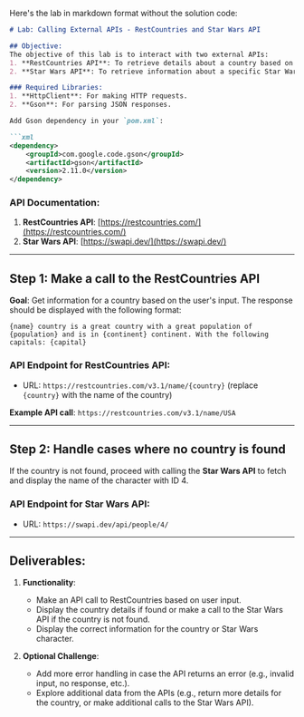 Here's the lab in markdown format without the solution code:

```markdown
# Lab: Calling External APIs - RestCountries and Star Wars API

## Objective:
The objective of this lab is to interact with two external APIs:
1. **RestCountries API**: To retrieve details about a country based on user input.
2. **Star Wars API**: To retrieve information about a specific Star Wars character (ID 4).

### Required Libraries:
1. **HttpClient**: For making HTTP requests.
2. **Gson**: For parsing JSON responses.

Add Gson dependency in your `pom.xml`:

```xml
<dependency>
    <groupId>com.google.code.gson</groupId>
    <artifactId>gson</artifactId>
    <version>2.11.0</version>
</dependency>
```

### API Documentation:
1. **RestCountries API**: [https://restcountries.com/](https://restcountries.com/)
2. **Star Wars API**: [https://swapi.dev/](https://swapi.dev/)

---

## Step 1: Make a call to the RestCountries API

**Goal**: Get information for a country based on the user's input. The response should be displayed with the following format:

```
{name} country is a great country with a great population of {population} and is in {continent} continent. With the following capitals: {capital}
```

### API Endpoint for RestCountries API:
- URL: `https://restcountries.com/v3.1/name/{country}` (replace `{country}` with the name of the country)

**Example API call**: `https://restcountries.com/v3.1/name/USA`

---

## Step 2: Handle cases where no country is found

If the country is not found, proceed with calling the **Star Wars API** to fetch and display the name of the character with ID 4.

### API Endpoint for Star Wars API:
- URL: `https://swapi.dev/api/people/4/`

---

## Deliverables:
1. **Functionality**: 
   - Make an API call to RestCountries based on user input.
   - Display the country details if found or make a call to the Star Wars API if the country is not found.
   - Display the correct information for the country or Star Wars character.
   
2. **Optional Challenge**:
   - Add more error handling in case the API returns an error (e.g., invalid input, no response, etc.).
   - Explore additional data from the APIs (e.g., return more details for the country, or make additional calls to the Star Wars API).
